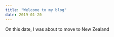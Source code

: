 ```yaml
---
title: "Welcome to my blog"
date: 2019-01-20
---
```


On this date, I was about to move to New Zealand

